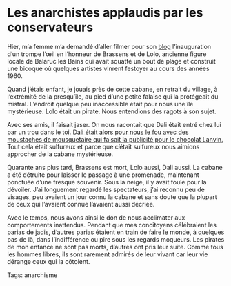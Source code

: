 # Les anarchistes applaudis par les conservateurs

Hier, m’a femme m’a demandé d’aller filmer pour son [blog](http://www.roquerols.fr/) l’inauguration d’un trompe l’œil en l’honneur de Brassens et de Lolo, ancienne figure locale de Balaruc les Bains qui avait squatté un bout de plage et construit une bicoque où quelques artistes vinrent festoyer au cours des années 1960.

Quand j’étais enfant, je jouais près de cette cabane, en retrait du village, à l’extrémité de la presqu’île, au pied d’une petite falaise qui la protégeait du mistral. L’endroit quelque peu inaccessible était pour nous une île mystérieuse. Lolo était un pirate. Nous entendions des ragots à son sujet.

Avec ses amis, il faisait jaser. On nous racontait que Dali était entré chez lui par un trou dans le toi. [Dali était alors pour nous le fou avec des moustaches de mousquetaire qui faisait la publicité pour le chocolat Lanvin.](http://www.youtube.com/watch?v=xYWtAdBWtfg) Tout cela était sulfureux et parce que c’était sulfureux nous aimions approcher de la cabane mystérieuse.

Quarante ans plus tard, Brassens est mort, Lolo aussi, Dali aussi. La cabane a été détruite pour laisser le passage à une promenade, maintenant ponctuée d’une fresque souvenir. Sous la neige, il y avait foule pour la dévoiler. J’ai longuement regardé les spectateurs, j’ai reconnu peu de visages, peu avaient un jour connu la cabane et sans doute que la plupart de ceux qui l’avaient connue l’avaient aussi décriée.

Avec le temps, nous avons ainsi le don de nous acclimater aux comportements inattendus. Pendant que mes concitoyens célébraient les parias de jadis, d’autres parias étaient en train de faire le monde, à quelques pas de là, dans l’indifférence ou pire sous les regards moqueurs. Les pirates de mon enfance ne sont pas morts, d’autres ont pris leur suite. Comme tous les hommes libres, ils sont rarement admirés de leur vivant car leur vie dérange ceux qui la côtoient.

Tags: anarchisme